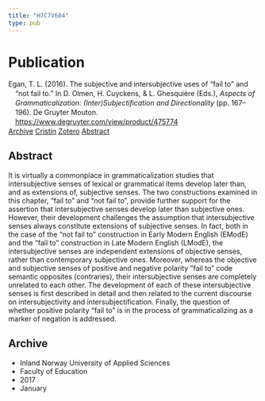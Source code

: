 ```yaml
---
title: "H7C7V684"
type: pub
---
```

<h1>Publication</h1>
<article id="csl-bib-container-H7C7V684" class="csl-bib-container">
  <div class="csl-bib-body" style="line-height: 1.35; padding-left: 1em; text-indent:-1em;">
  <div class="csl-entry">Egan, T. L. (2016). The subjective and intersubjective uses of &#x201C;fail to&#x201D; and &#x201C;not fail to.&#x201D; In D. Olmen, H. Cuyckens, &amp; L. Ghesqui&#xE8;re (Eds.), <i>Aspects of Grammaticalization: (Inter)Subjectification and Directionality</i> (pp. 167&#x2013;196). De Gruyter Mouton. <a href="https://www.degruyter.com/view/product/475774">https://www.degruyter.com/view/product/475774</a></div>
</div>
  <div class="csl-bib-buttons">
    <a href="#taxonomy-article-H7C7V684" class="csl-bib-button">Archive</a>
    <a href="https://app.cristin.no/results/show.jsf?id=1422027" alt="Cristin URL" class="csl-bib-button">Cristin</a>
    <a href="http://zotero.org/groups/5402882/items/H7C7V684" alt="Zotero URL" class="csl-bib-button">Zotero</a>
    <a href="#abstract-article-H7C7V684" class="csl-bib-button">Abstract</a>
  </div>
  <div id="csl-bib-meta-container-H7C7V684"></div>
</article>
<div id="csl-bib-meta-H7C7V684" class="csl-bib-meta">
  <article id="abstract-article-H7C7V684" class="abstract-article">
    <h1>Abstract</h1>
    It is virtually a commonplace in grammaticalization studies that intersubjective senses of lexical or grammatical items develop later than, and as extensions of, subjective senses. The two constructions examined in this chapter, “fail to” and “not fail to”, provide further support for the assertion that intersubjective senses develop later than subjective ones. However, their development challenges the assumption that intersubjective senses always constitute extensions of subjective senses. In fact, both in the case of the “not fail to” construction in Early Modern English (EModE) and the “fail to” construction in Late Modern English (LModE), the intersubjective senses are independent extensions of objective senses, rather than contemporary subjective ones. Moreover, whereas the objective and subjective senses of positive and negative polarity “fail to” code semantic opposites (contraries), their intersubjective senses are completely unrelated to each other. The development of each of these intersubjective senses is first described in detail and then related to the current discourse on intersubjectivity and intersubjectification. Finally, the question of whether positive polarity “fail to” is in the process of grammaticalizing as a marker of negation is addressed.
  </article>
  <article id="taxonomy-article-H7C7V684" class="taxonomy-article">
    <h1>Archive</h1>
    <ul>
      <li>Inland Norway University of Applied Sciences</li>
      <li>Faculty of Education</li>
      <li>2017</li>
      <li>January</li>
    </ul>
  </article>
</div>
